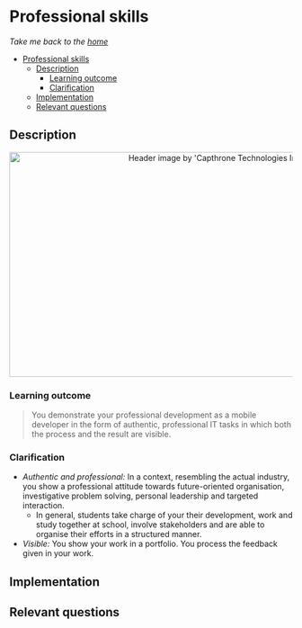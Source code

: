 # Professional skills

_Take me back to the [home](../../README.md)_

- [Professional skills](#professional-skills)
  - [Description](#description)
    - [Learning outcome](#learning-outcome)
    - [Clarification](#clarification)
  - [Implementation](#implementation)
  - [Relevant questions](#relevant-questions)

## Description

<p align="center">
  <img src="https://memp.pratt.duke.edu/sites/memp.pratt.duke.edu/files/u18/Five-Principles-DukeMEMP-800px.png" alt="Header image by 'Capthrone Technologies Inspiring Minds'" width=800 height=400>
</p>

### Learning outcome

> You demonstrate your professional development as a mobile developer in the form of authentic, professional IT tasks in which both the process and the result are visible.

### Clarification

- _Authentic and professional:_ In a context, resembling the actual industry, you show a professional attitude towards future-oriented organisation, investigative problem solving, personal leadership and targeted interaction.
  - In general, students take charge of your their development, work and study together at school, involve stakeholders and are able to organise their efforts in a structured manner.
- _Visible:_ You show your work in a portfolio. You process the feedback given in your work.

## Implementation

## Relevant questions
